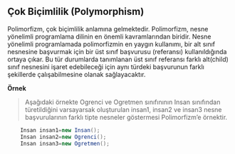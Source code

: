 ## Çok Biçimlilik (Polymorphism) ##

Polimorfizm, çok biçimlilik anlamına gelmektedir. Polimorfizm, nesne yönelimli programlama dilinin en önemli kavramlarından biridir. Nesne yönelimli programlamada polimorfizmin en yaygın kullanımı, bir alt sınıf nesnesine başvurmak için bir üst sınıf başvurusu (referansı) kullanıldığında ortaya çıkar. Bu tür durumlarda tanımlanan üst sınıf referansı farklı alt(child) sınıf nesnesini  işaret edebileceği için aynı türdeki başvurunun farklı şekillerde çalışabilmesine olanak sağlayacaktır.

**Örnek**
> Aşağıdaki  örnekte Ogrenci ve Ogretmen sınıfınının Insan sınıfından türetildiğini varsayarsak  oluşturulan insan1, insan2 ve insan3 nesne başvurularının farklı tipte nesneler göstermesi Polimorfizm’e örnektir.

```csharp
    Insan insan1=new Insan();
    Insan insan2=new Ogrenci();
    Insan insan3=new Ogretmen();
````

